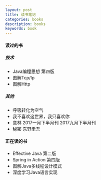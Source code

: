 ```yaml
---
layout: post
title: 读书笔记
categories: books
description: books
keywords: book
---
```


#### 读过的书

##### 技术

* Java编程思想 第四版
* 图解Tcp/Ip
* 图解Http

##### 其他

* 呼吸转化为空气
* 我不喜欢这世界，我只喜欢你
* 意林 
2017一月下半月刊 
2017九月下半月刊
* 秘密 东野圭吾

#### 正在读的书

* Effective Java 第二版
* Spring in Action 第四版
* 图解Java多线程设计模式
* 深度学习Java语言实现


